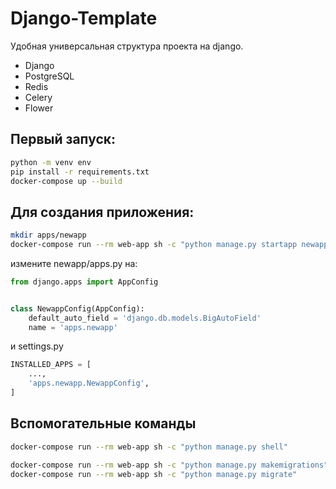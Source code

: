 # Django-Template
Удобная универсальная структура проекта на django.
- Django
- PostgreSQL
- Redis
- Celery
- Flower
## Первый запуск:
```bash
python -m venv env
pip install -r requirements.txt
docker-compose up --build
```
## Для создания приложения:
```bash
mkdir apps/newapp
docker-compose run --rm web-app sh -c "python manage.py startapp newapp apps/newapp"
```
измените newapp/apps.py на:
```python
from django.apps import AppConfig


class NewappConfig(AppConfig):
    default_auto_field = 'django.db.models.BigAutoField'
    name = 'apps.newapp'
```
и settings.py
```python
INSTALLED_APPS = [
    ...,
    'apps.newapp.NewappConfig',
]
```
## Вспомогательные команды
```bash
docker-compose run --rm web-app sh -c "python manage.py shell"
```
```bash
docker-compose run --rm web-app sh -c "python manage.py makemigrations"
docker-compose run --rm web-app sh -c "python manage.py migrate"
```

